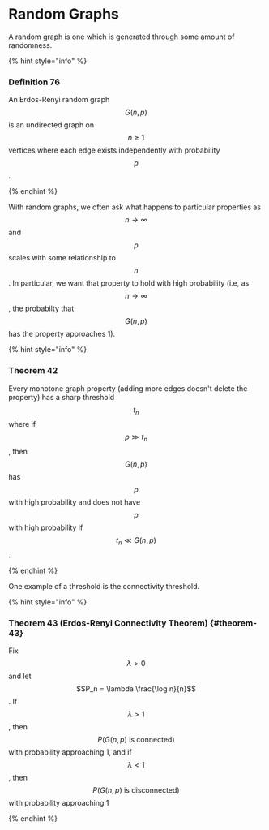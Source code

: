 # Random Graphs

A random graph is one which is generated through some amount of
randomness.

{% hint style="info" %}

### Definition 76

An Erdos-Renyi random graph $$G(n, p)$$ is an undirected graph on $$n \geq 1$$ vertices where each edge exists independently with probability $$p$$.

{% endhint %}

With random graphs, we often ask what happens to particular properties
as $$n\to\infty$$ and $$p$$ scales with some relationship to $$n$$. In
particular, we want that property to hold with high probability (i.e, as
$$n\to\infty$$, the probabilty that $$G(n,p)$$ has the property
approaches 1).

{% hint style="info" %}

### Theorem 42

Every monotone graph property (adding more edges doesn't delete the property) has a sharp threshold $$t_n$$ where if $$p   \gg t_n$$, then $$G(n, p)$$ has $$p$$ with high probability and does not have $$p$$ with high probability if $$t_n \ll G(n,p)$$.

{% endhint %}

One example of a threshold is the connectivity threshold.

{% hint style="info" %}

### Theorem 43 (Erdos-Renyi Connectivity Theorem) {#theorem-43}

Fix $$\lambda > 0$$ and let $$P_n = \lambda \frac{\log n}{n}$$. If $$\lambda > 1$$, then $$P(G(n,p)\text{ is connected})$$ with probability approaching 1, and if $$\lambda < 1$$, then $$P(G(n,p)\text{ is disconnected})$$with probability approaching 1

{% endhint %}


